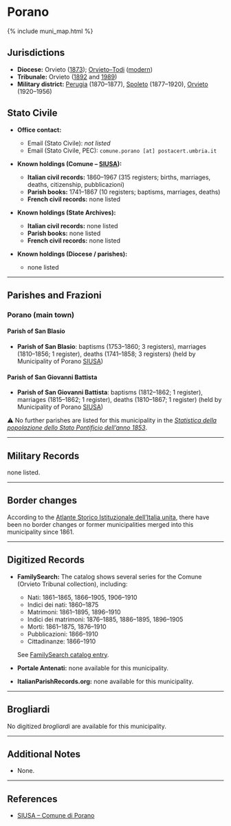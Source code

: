 # Porano

{% include muni_map.html %}

## Jurisdictions

* **Diocese:** Orvieto ([1873](https://www.google.it/books/edition/Il_libro_de_comuni_del_Regno_d_Italia_co/WF9mfeJJcDEC?gbpv=1)); [Orvieto–Todi](../dio/orvieto_todi.md) ([modern](https://www.chiesacattolica.it/annuario-cei/ricerca-parrocchie/))
* **Tribunale:** Orvieto ([1892](https://www.google.it/books/edition/Bollettino_ufficiale_del_Ministero_di_gr/kRXd4t5fK-0C?hl=en&gbpv=1&pg=PA457&printsec=frontcover) and [1989](https://www.google.it/books/edition/Gazzetta_ufficiale_della_Repubblica_ital/-Z6nogg-qMQC?hl=en&gbpv=1&pg=RA8-PA38&printsec=frontcover))
* **Military district:** [Perugia](../mil/perugia.md) (1870–1877), [Spoleto](../mil/spoleto.md) (1877–1920), [Orvieto](../mil/orvieto.md) (1920–1956)

## Stato Civile

* **Office contact:**

  * Email (Stato Civile): *not listed*
  * Email (Stato Civile, PEC): `comune.porano [at] postacert.umbria.it`

* **Known holdings (Comune – [SIUSA](https://siusa-archivi.cultura.gov.it/cgi-bin/siusa/pagina.pl?TipoPag=comparc&Chiave=309711)):**

  * **Italian civil records:** 1860–1967 (315 registers; births, marriages, deaths, citizenship, pubblicazioni)
  * **Parish books:** 1741–1867 (10 registers; baptisms, marriages, deaths)
  * **French civil records:** none listed

* **Known holdings (State Archives):**

  * **Italian civil records:** none listed
  * **Parish books:** none listed
  * **French civil records:** none listed

* **Known holdings (Diocese / parishes):**

  * none listed

---

## Parishes and Frazioni

### Porano (main town)

#### Parish of San Blasio

* **Parish of San Blasio**: baptisms (1753–1860; 3 registers), marriages (1810–1856; 1 register), deaths (1741–1858; 3 registers) (held by Municipality of Porano [SIUSA](https://siusa-archivi.cultura.gov.it/cgi-bin/siusa/pagina.pl?TipoPag=comparc&Chiave=309711))

#### Parish of San Giovanni Battista

* **Parish of San Giovanni Battista**: baptisms (1812–1862; 1 register), marriages (1815–1862; 1 register), deaths (1810–1867; 1 register) (held by Municipality of Porano [SIUSA](https://siusa-archivi.cultura.gov.it/cgi-bin/siusa/pagina.pl?TipoPag=comparc&Chiave=309711))

⚠️ No further parishes are listed for this municipality in the *[Statistica della popolazione dello Stato Pontificio dell’anno 1853](https://www.google.it/books/edition/Statistics_della_popolazione_dello_Stato/v6dCAQAAMAAJ)*.

---

## Military Records

none listed.

---

## Border changes

According to the [Atlante Storico Istituzionale dell’Italia unita](http://dati.san.beniculturali.it/asi/local/), there have been no border changes or former municipalities merged into this municipality since 1861.

---

## Digitized Records

* **FamilySearch:** The catalog shows several series for the Comune (Orvieto Tribunal collection), including:

  * Nati: 1861–1865, 1866–1905, 1906–1910
  * Indici dei nati: 1860–1875
  * Matrimoni: 1861–1895, 1896–1910
  * Indici dei matrimoni: 1876–1885, 1886–1895, 1896–1905
  * Morti: 1861–1875, 1876–1910
  * Pubblicazioni: 1866–1910
  * Cittadinanze: 1866–1910

  See [FamilySearch catalog entry](https://www.familysearch.org/en/search/catalog/1176340).

* **Portale Antenati:** none available for this municipality.

* **ItalianParishRecords.org:** none available for this municipality.

---

## Brogliardi

No digitized *brogliardi* are available for this municipality.

---

## Additional Notes

* None.

---

## References

* [SIUSA – Comune di Porano](https://siusa-archivi.cultura.gov.it/cgi-bin/siusa/pagina.pl?TipoPag=comparc&Chiave=309711)
